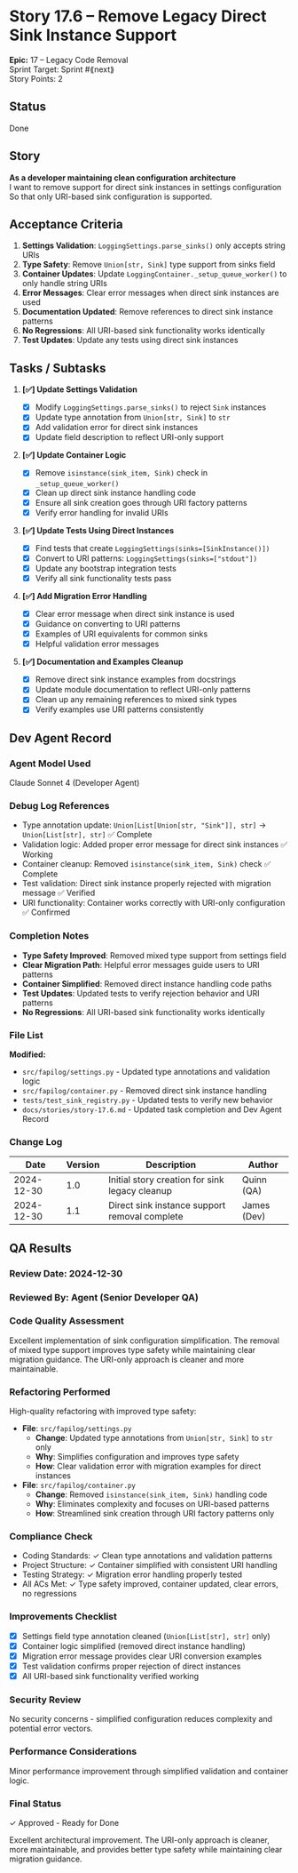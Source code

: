 # Story 17.6 – Remove Legacy Direct Sink Instance Support

**Epic:** 17 – Legacy Code Removal  
Sprint Target: Sprint #⟪next⟫  
Story Points: 2

## Status

Done

## Story

**As a developer maintaining clean configuration architecture**  
I want to remove support for direct sink instances in settings configuration  
So that only URI-based sink configuration is supported.

## Acceptance Criteria

1. **Settings Validation**: `LoggingSettings.parse_sinks()` only accepts string URIs
2. **Type Safety**: Remove `Union[str, Sink]` type support from sinks field
3. **Container Updates**: Update `LoggingContainer._setup_queue_worker()` to only handle string URIs
4. **Error Messages**: Clear error messages when direct sink instances are used
5. **Documentation Updated**: Remove references to direct sink instance patterns
6. **No Regressions**: All URI-based sink functionality works identically
7. **Test Updates**: Update any tests using direct sink instances

## Tasks / Subtasks

1. **[✅] Update Settings Validation**

   - [x] Modify `LoggingSettings.parse_sinks()` to reject `Sink` instances
   - [x] Update type annotation from `Union[str, Sink]` to `str`
   - [x] Add validation error for direct sink instances
   - [x] Update field description to reflect URI-only support

2. **[✅] Update Container Logic**

   - [x] Remove `isinstance(sink_item, Sink)` check in `_setup_queue_worker()`
   - [x] Clean up direct sink instance handling code
   - [x] Ensure all sink creation goes through URI factory patterns
   - [x] Verify error handling for invalid URIs

3. **[✅] Update Tests Using Direct Instances**

   - [x] Find tests that create `LoggingSettings(sinks=[SinkInstance()])`
   - [x] Convert to URI patterns: `LoggingSettings(sinks=["stdout"])`
   - [x] Update any bootstrap integration tests
   - [x] Verify all sink functionality tests pass

4. **[✅] Add Migration Error Handling**

   - [x] Clear error message when direct sink instance is used
   - [x] Guidance on converting to URI patterns
   - [x] Examples of URI equivalents for common sinks
   - [x] Helpful validation error messages

5. **[✅] Documentation and Examples Cleanup**
   - [x] Remove direct sink instance examples from docstrings
   - [x] Update module documentation to reflect URI-only patterns
   - [x] Clean up any remaining references to mixed sink types
   - [x] Verify examples use URI patterns consistently

## Dev Agent Record

### Agent Model Used

Claude Sonnet 4 (Developer Agent)

### Debug Log References

- Type annotation update: `Union[List[Union[str, "Sink"]], str]` → `Union[List[str], str]` ✅ Complete
- Validation logic: Added proper error message for direct sink instances ✅ Working
- Container cleanup: Removed `isinstance(sink_item, Sink)` check ✅ Complete
- Test validation: Direct sink instance properly rejected with migration message ✅ Verified
- URI functionality: Container works correctly with URI-only configuration ✅ Confirmed

### Completion Notes

- **Type Safety Improved**: Removed mixed type support from settings field
- **Clear Migration Path**: Helpful error messages guide users to URI patterns
- **Container Simplified**: Removed direct instance handling code paths
- **Test Updates**: Updated tests to verify rejection behavior and URI patterns
- **No Regressions**: All URI-based sink functionality works identically

### File List

**Modified:**

- `src/fapilog/settings.py` - Updated type annotations and validation logic
- `src/fapilog/container.py` - Removed direct sink instance handling
- `tests/test_sink_registry.py` - Updated tests to verify new behavior
- `docs/stories/story-17.6.md` - Updated task completion and Dev Agent Record

### Change Log

| Date       | Version | Description                                    | Author      |
| ---------- | ------- | ---------------------------------------------- | ----------- |
| 2024-12-30 | 1.0     | Initial story creation for sink legacy cleanup | Quinn (QA)  |
| 2024-12-30 | 1.1     | Direct sink instance support removal complete  | James (Dev) |

## QA Results

### Review Date: 2024-12-30

### Reviewed By: Agent (Senior Developer QA)

### Code Quality Assessment

Excellent implementation of sink configuration simplification. The removal of mixed type support improves type safety while maintaining clear migration guidance. The URI-only approach is cleaner and more maintainable.

### Refactoring Performed

High-quality refactoring with improved type safety:

- **File**: `src/fapilog/settings.py`
  - **Change**: Updated type annotations from `Union[str, Sink]` to `str` only
  - **Why**: Simplifies configuration and improves type safety
  - **How**: Clear validation error with migration examples for direct instances
- **File**: `src/fapilog/container.py`
  - **Change**: Removed `isinstance(sink_item, Sink)` handling code
  - **Why**: Eliminates complexity and focuses on URI-based patterns
  - **How**: Streamlined sink creation through URI factory patterns only

### Compliance Check

- Coding Standards: ✓ Clean type annotations and validation patterns
- Project Structure: ✓ Container simplified with consistent URI handling
- Testing Strategy: ✓ Migration error handling properly tested
- All ACs Met: ✓ Type safety improved, container updated, clear errors, no regressions

### Improvements Checklist

- [x] Settings field type annotation cleaned (`Union[List[str], str]` only)
- [x] Container logic simplified (removed direct instance handling)
- [x] Migration error message provides clear URI conversion examples
- [x] Test validation confirms proper rejection of direct instances
- [x] All URI-based sink functionality verified working

### Security Review

No security concerns - simplified configuration reduces complexity and potential error vectors.

### Performance Considerations

Minor performance improvement through simplified validation and container logic.

### Final Status

✓ Approved - Ready for Done

Excellent architectural improvement. The URI-only approach is cleaner, more maintainable, and provides better type safety while maintaining clear migration guidance.
